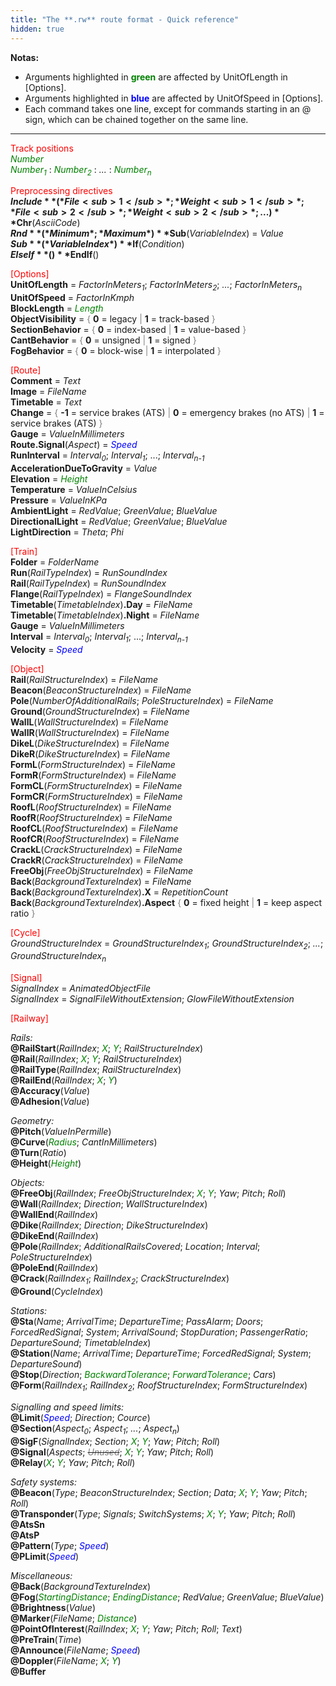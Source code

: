 ```yaml
---
title: "The **.rw** route format - Quick reference"
hidden: true
---
```


**Notas:** 

- Arguments highlighted in **<font color="green">green</font>** are affected by UnitOfLength in [Options].
- Arguments highlighted in **<font color="blue">blue</font>** are affected by UnitOfSpeed in [Options].
- Each command takes one line, except for commands starting in an @ sign, which can be chained together on the same line.

---

<font color="red">Track positions</font>  
*<font color="green">Number</font>*  
*<font color="green">Number<sub>1</sub></font>* : *<font color="green">Number<sub>2</sub></font>* : *...* : *<font color="green">Number<sub>n</sub></font>*

<font color="red">Preprocessing directives</font>  
**$Include**(*File<sub>1</sub>*; *Weight<sub>1</sub>*; *File<sub>2</sub>*; *Weight<sub>2</sub>*; ...)  
**$Chr**(*AsciiCode*)  
**$Rnd**(*Minimum*; *Maximum*)  
**$Sub**(*VariableIndex*) = *Value*  
**$Sub**(*VariableIndex*)  
**$If**(*Condition*)  
**$ElseIf**()  
**$EndIf**()

<font color="red">[Options]</font>  
**UnitOfLength** = *FactorInMeters<sub>1</sub>*; *FactorInMeters<sub>2</sub>*; *...*; *FactorInMeters<sub>n</sub>*  
**UnitOfSpeed** = *FactorInKmph*  
**BlockLength** = *<font color="green">Length</font>*  
**ObjectVisibility** = <font color="gray">{</font> **0** = legacy <font color="gray">|</font> **1** = track-based <font color="gray">}</font>  
**SectionBehavior** = <font color="gray">{</font> **0** = index-based <font color="gray">|</font> **1** = value-based <font color="gray">}</font>  
**CantBehavior** = <font color="gray">{</font> **0** = unsigned <font color="gray">|</font> **1** = signed <font color="gray">}</font>  
**FogBehavior** = <font color="gray">{</font> **0** = block-wise <font color="gray">|</font> **1** = interpolated <font color="gray">}</font>  

<font color="red">[Route]</font>  
**Comment** = *Text*  
**Image** = *FileName*  
**Timetable** = *Text*  
**Change** = <font color="gray">{</font> **-1** = service brakes (ATS) <font color="gray">|</font> **0** = emergency brakes (no ATS) <font color="gray">|</font> **1** = service brakes (ATS) <font color="gray">}</font>  
**Gauge** = *ValueInMillimeters*  
**Route.Signal**(*Aspect*) = <font color="blue">*Speed*</font>  
**RunInterval** = *Interval<sub>0</sub>*; *Interval<sub>1</sub>*; ...; *Interval<sub>n-1</sub>*  
**AccelerationDueToGravity** = *Value*  
**Elevation** = *<font color="green">Height</font>*  
**Temperature** = *ValueInCelsius*  
**Pressure** = *ValueInKPa*  
**AmbientLight** = *RedValue*; *GreenValue*; *BlueValue*  
**DirectionalLight** = *RedValue*; *GreenValue*; *BlueValue*  
**LightDirection** = *Theta*; *Phi*

<font color="red">[Train]</font>  
**Folder** = *FolderName*  
**Run**(*RailTypeIndex*) = *RunSoundIndex*  
**Rail**(*RailTypeIndex*) = *RunSoundIndex*  
**Flange**(*RailTypeIndex*) = *FlangeSoundIndex*  
**Timetable**(*TimetableIndex*)**.Day** = *FileName*  
**Timetable**(*TimetableIndex*)**.Night** = *FileName*  
**Gauge** = *ValueInMillimeters*  
**Interval** = *Interval<sub>0</sub>*; *Interval<sub>1</sub>*; ...; *Interval<sub>n-1</sub>*  
**Velocity** = *<font color="blue">Speed</font>*

<font color="red">[Object]</font>  
**Rail**(*RailStructureIndex*) = *FileName*  
**Beacon**(*BeaconStructureIndex*) = *FileName*  
**Pole**(*NumberOfAdditionalRails*; *PoleStructureIndex*) = *FileName*  
**Ground**(*GroundStructureIndex*) = *FileName*  
**WallL**(*WallStructureIndex*) = *FileName*  
**WallR**(*WallStructureIndex*) = *FileName*  
**DikeL**(*DikeStructureIndex*) = *FileName*  
**DikeR**(*DikeStructureIndex*) = *FileName*  
**FormL**(*FormStructureIndex*) = *FileName*  
**FormR**(*FormStructureIndex*) = *FileName*  
**FormCL**(*FormStructureIndex*) = *FileName*  
**FormCR**(*FormStructureIndex*) = *FileName*  
**RoofL**(*RoofStructureIndex*) = *FileName*  
**RoofR**(*RoofStructureIndex*) = *FileName*  
**RoofCL**(*RoofStructureIndex*) = *FileName*  
**RoofCR**(*RoofStructureIndex*) = *FileName*  
**CrackL**(*CrackStructureIndex*) = *FileName*  
**CrackR**(*CrackStructureIndex*) = *FileName*  
**FreeObj**(*FreeObjStructureIndex*) = *FileName*  
**Back**(*BackgroundTextureIndex*) = *FileName*  
**Back**(*BackgroundTextureIndex*)**.X** = *RepetitionCount*  
**Back**(*BackgroundTextureIndex*)**.Aspect** <font color="gray">{</font> **0** = fixed height <font color="gray">|</font> **1** = keep aspect ratio <font color="gray">}</font>

<font color="red">[Cycle]</font>  
*GroundStructureIndex* = *GroundStructureIndex<sub>1</sub>*; *GroundStructureIndex<sub>2</sub>*; *...*; *GroundStructureIndex<sub>n</sub>*  

<font color="red">[Signal]</font>  
*SignalIndex* = *AnimatedObjectFile*  
*SignalIndex* = *SignalFileWithoutExtension*; *GlowFileWithoutExtension*

<font color="red">[Railway]</font>  

*Rails:*  
**@RailStart**(*RailIndex*; <font color="green">*X*</font>; <font color="green">*Y*</font>; *RailStructureIndex*)  
**@Rail**(*RailIndex*; <font color="green">*X*</font>; <font color="green">*Y*</font>; *RailStructureIndex*)  
**@RailType**(*RailIndex*; *RailStructureIndex*)  
**@RailEnd**(*RailIndex*; <font color="green">*X*</font>; <font color="green">*Y*</font>)  
**@Accuracy**(*Value*)  
**@Adhesion**(*Value*)

*Geometry:*  
**@Pitch**(*ValueInPermille*)  
**@Curve**(*<font color="green">Radius</font>*; *CantInMillimeters*)  
**@Turn**(*Ratio*)  
**@Height**(*<font color="green">Height</font>*)  

*Objects:*  
**@FreeObj**(*RailIndex*; *FreeObjStructureIndex*; <font color="green">*X*</font>; <font color="green">*Y*</font>; *Yaw*; *Pitch*; *Roll*)  
**@Wall**(*RailIndex*; *Direction*; *WallStructureIndex*)  
**@WallEnd**(*RailIndex*)  
**@Dike**(*RailIndex*; *Direction*; *DikeStructureIndex*)  
**@DikeEnd**(*RailIndex*)  
**@Pole**(*RailIndex*; *AdditionalRailsCovered*; *Location*; *Interval*; *PoleStructureIndex*)  
**@PoleEnd**(*RailIndex*)  
**@Crack**(*RailIndex<sub>1</sub>*; *RailIndex<sub>2</sub>*; *CrackStructureIndex*)  
**@Ground**(*CycleIndex*)  

*Stations:*  
**@Sta**(*Name*; *ArrivalTime*; *DepartureTime*; *PassAlarm*; *Doors*; *ForcedRedSignal*; *System*; *ArrivalSound*; *StopDuration*; *PassengerRatio*; *DepartureSound*; *TimetableIndex*)  
**@Station**(*Name*; *ArrivalTime*; *DepartureTime*; *ForcedRedSignal*; *System*; *DepartureSound*)  
**@Stop**(*Direction*; *<font color="green">BackwardTolerance</font>*; *<font color="green">ForwardTolerance</font>*; *Cars*)  
**@Form**(*RailIndex<sub>1</sub>*; *RailIndex<sub>2</sub>*; *RoofStructureIndex*; *FormStructureIndex*)  

*Signalling and speed limits:*  
**@Limit**(*<font color="blue">Speed</font>*; *Direction*; *Cource*)  
**@Section**(*Aspect<sub>0</sub>*; *Aspect<sub>1</sub>*; *...*; *Aspect<sub>n</sub>*)  
**@SigF**(*SignalIndex*; *Section*; <font color="green">*X*</font>; <font color="green">*Y*</font>; *Yaw*; *Pitch*; *Roll*)  
**@Signal**(*Aspects*; ~~*<font color="gray">Unused</font>*~~; <font color="green">*X*</font>; <font color="green">*Y*</font>; *Yaw*; *Pitch*; *Roll*)  
**@Relay**(<font color="green">*X*</font>; <font color="green">*Y*</font>; *Yaw*; *Pitch*; *Roll*) 

*Safety systems:*  
**@Beacon**(*Type*; *BeaconStructureIndex*; *Section*; *Data*; <font color="green">*X*</font>; <font color="green">*Y*</font>; *Yaw*; *Pitch*; *Roll*)  
**@Transponder**(*Type*; *Signals*; *SwitchSystems*; <font color="green">*X*</font>; <font color="green">*Y*</font>; *Yaw*; *Pitch*; *Roll*)  
**@AtsSn**  
**@AtsP**  
**@Pattern**(*Type*; *<font color="blue">Speed</font>*)  
**@PLimit**(*<font color="blue">Speed</font>*)

*Miscellaneous:*  
**@Back**(*BackgroundTextureIndex*)  
**@Fog**(*<font color="green">StartingDistance</font>*; *<font color="green">EndingDistance</font>*; *RedValue*; *GreenValue*; *BlueValue*)  
**@Brightness**(*Value*)  
**@Marker**(*FileName*; *<font color="green">Distance</font>*)  
**@PointOfInterest**(*RailIndex*; <font color="green">*X*</font>; <font color="green">*Y*</font>; *Yaw*; *Pitch*; *Roll*; *Text*)  
**@PreTrain**(*Time*)  
**@Announce**(*FileName*; *<font color="blue">Speed</font>*)  
**@Doppler**(*FileName*; <font color="green">*X*</font>; <font color="green">*Y*</font>)  
**@Buffer**
